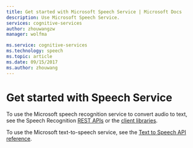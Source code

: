 ```yaml
---
title: Get started with Microsoft Speech Service | Microsoft Docs
description: Use Microsoft Speech Service.
services: cognitive-services
author: zhouwangzw
manager: wolfma

ms.service: cognitive-services
ms.technology: speech
ms.topic: article
ms.date: 09/15/2017
ms.author: zhouwang
---
```

# Get started with Speech Service

To use the Microsoft speech recognition service to convert audio to text, see the Speech Recognition [REST APIs](GetStartedREST.md) or the [client libraries](GetStartedClientLibraries.md).

To use the Microsoft text-to-speech service, see the [Text to Speech API reference](../api-reference-rest/bingvoiceoutput.md).